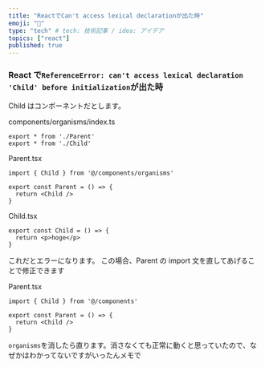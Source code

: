```yaml
---
title: "ReactでCan't access lexical declarationが出た時"
emoji: "🤖"
type: "tech" # tech: 技術記事 / idea: アイデア
topics: ["react"]
published: true
---
```


### React で`ReferenceError: can't access lexical declaration 'Child' before initialization`が出た時

Child はコンポーネントだとします。

components/organisms/index.ts

```
export * from './Parent'
export * from './Child'
```

Parent.tsx

```
import { Child } from '@/components/organisms'

export const Parent = () => {
  return <Child />
}
```

Child.tsx

```
export const Child = () => {
  return <p>hoge</p>
}
```

これだとエラーになります。
この場合、Parent の import 文を直してあげることで修正できます

Parent.tsx

```
import { Child } from '@/components'

export const Parent = () => {
  return <Child />
}
```

`organisms`を消したら直ります。消さなくても正常に動くと思っていたので、なぜかはわかってないですがいったんメモで
